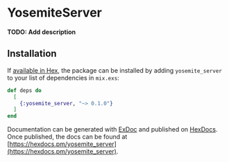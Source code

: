# YosemiteServer

**TODO: Add description**

## Installation

If [available in Hex](https://hex.pm/docs/publish), the package can be installed
by adding `yosemite_server` to your list of dependencies in `mix.exs`:

```elixir
def deps do
  [
    {:yosemite_server, "~> 0.1.0"}
  ]
end
```

Documentation can be generated with [ExDoc](https://github.com/elixir-lang/ex_doc)
and published on [HexDocs](https://hexdocs.pm). Once published, the docs can
be found at [https://hexdocs.pm/yosemite_server](https://hexdocs.pm/yosemite_server).

